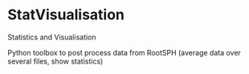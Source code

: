 # StatVisualisation
Statistics and Visualisation

Python toolbox to post process data from RootSPH (average data over several files, show statistics)


